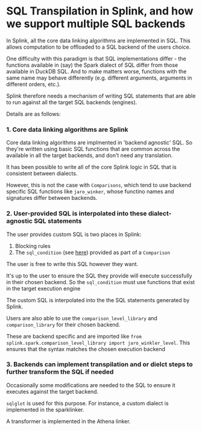 # SQL Transpilation in Splink, and how we support multiple SQL backends

In Splink, all the core data linking algorithms are implemented in SQL. This allows computation to be offloaded to a SQL backend of the users choice.

One difficulty with this paradigm is that SQL implementations differ - the functions available in (say) the Spark dialect of SQL differ from those available in DuckDB SQL. And to make matters worse, functions with the same name may behave differently (e.g. different arguments, arguments in different orders, etc.).

Splink therefore needs a mechanism of writing SQL statements that are able to run against all the target SQL backends (engines).

Details are as follows:

### 1. Core data linking algorithms are Splink

Core data linking algorithms are implmented in 'backend agnostic' SQL. So they're written using basic SQL functions that are common across the available in all the target backends, and don't need any translation.

It has been possible to write all of the core Splink logic in SQL that is consistent between dialects.

However, this is not the case with `Comparisons`, which tend to use backend specific SQL functions like `jaro_winker`, whose functino names and signatures differ between backends.

### 2. User-provided SQL is interpolated into these dialect-agnostic SQL statements

The user provides custom SQL is two places in Splink:

1. Blocking rules
2. The `sql_condition` (see [here](https://moj-analytical-services.github.io/splink/settings_dict_guide.html#sql_condition)) provided as part of a `Comparison`

The user is free to write this SQL however they want.

It's up to the user to ensure the SQL they provide will execute successfully in their chosen backend. So the `sql_condition` must use functions that exist in the target execution engine

The custom SQL is interpolated into the the SQL statements generated by Splink.

Users are also able to use the `comparison_level_library` and `comparison_library` for their chosen backend.

These are backend specific and are imported like `from splink.spark.comparison_level_library import jaro_winkler_level`. This ensures that the syntax matches the chosen execution backend

### 3. Backends can implement transpilation and or dielct steps to further transform the SQL if needed

Occasionally some modifications are needed to the SQL to ensure it executes against the target backend.

`sqlglot` is used for this purpose. For instance, a custom dialect is implemented in the sparklinker.

A transformer is implemented in the Athena linker.
